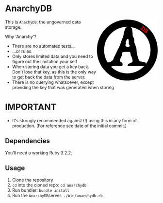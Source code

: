 # AnarchyDB

<img src="images/anarchydb-logo.jpg" style="float:right" width="40%" height="40%">

This is `AnachyDB`, the ungoverned data storage.

Why 'Anarchy'?

* There are no automated tests…
* …or rules.
* Only stores limited data and you need to figure out the limitation your self
* When storing data you get a key back. Don't lose that key, as this is the only way to get back the data from the server. 
* There is no querying whatsoever, except providing the key that was generated when storing

# IMPORTANT

* It's strongly recommended against (!) using this in any form of production. (For reference see date of the initial commit.)

## Dependencies

You'll need a working Ruby 3.2.2.

## Usage

1. Clone the repository
2. `cd` into the cloned repo: `cd anarchydb`
3. Run bundler: `bundle install`
4. Run the `AnarchyDB`server: `./bin/anarchydb.rb`

